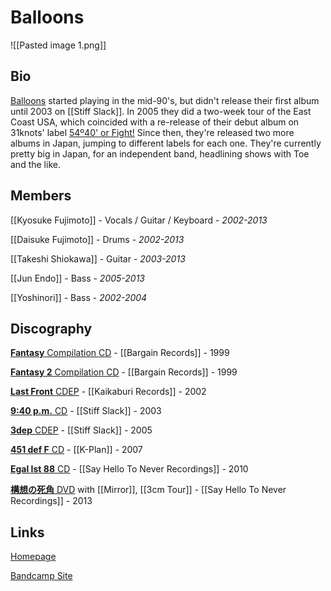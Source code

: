  # Balloons
 
 ![[Pasted image 1.png]]
 
 ## Bio
 [Balloons](https://www.balloons.jp/) started playing in the mid-90's, but didn't release their first album until 2003 on [[Stiff Slack]]. In 2005 they did a two-week tour of the East Coast USA, which coincided with a re-release of their debut album on 31knots' label [54º40' or Fight!](http://www.fiftyfourfortyorfight.com/)  Since then, they're released two more albums in Japan, jumping to different labels for each one. They're currently pretty big in Japan, for an independent band, headlining shows with Toe and the like.
 
 ## Members
 [[Kyosuke Fujimoto]] - Vocals / Guitar / Keyboard - _2002-2013_
 
 [[Daisuke Fujimoto]] - Drums - _2002-2013_
 
 [[Takeshi Shiokawa]] - Guitar - _2003-2013_
 
 [[Jun Endo]] - Bass - _2005-2013_
 
  [[Yoshinori]] - Bass - _2002-2004_
 
 ## Discography
 
 [**Fantasy** Compilation CD](https://www.discogs.com/Various-Fantasy/release/5219163) - [[Bargain Records]] - 1999
 
 [**Fantasy 2** Compilation CD](https://www.discogs.com/Various-Fantasy-2/release/9573246) - [[Bargain Records]] - 1999
 
 [**Last Front** CDEP](https://www.discogs.com/Balloons-Last-Front/release/11866999) - [[Kaikaburi Records]] - 2002
 
 [**9:40 p.m.** CD](https://www.discogs.com/Balloons-940-pm/release/3582637) - [[Stiff Slack]] - 2003
 
 [**3dep** CDEP](https://www.discogs.com/Balloons-3dep/release/6480107) - [[Stiff Slack]] - 2005
 
 [**451 def F** CD](https://www.discogs.com/Balloons-451-deg-F/release/6489524) - [[K-Plan]] - 2007
 
 [**Egal Ist 88** CD](https://www.discogs.com/Balloons-Egal-Ist-88/release/6489027) - [[Say Hello To Never Recordings]] - 2010
 
 [**構想の死角** DVD](https://www.discogs.com/3cmtour-Mirror-15-Balloons-%E6%A7%8B%E6%83%B3%E3%81%AE%E6%AD%BB%E8%A7%92/release/14773576) with [[Mirror]], [[3cm Tour]] - [[Say Hello To Never Recordings]] - 2013
 
 ## Links
 
 [Homepage](https://www.balloons.jp/)
 
 [Bandcamp Site](https://balloonsmusic.bandcamp.com/)
 